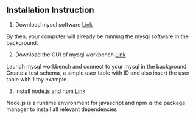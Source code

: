 ## Installation Instruction

1) Download mysql software [Link](https://dev.mysql.com/downloads/mysql/5.1.html#macosx-dmg)

By then, your computer will already be running the mysql software in the background.

2) Download the GUI of mysql workbench [Link](https://dev.mysql.com/downloads/workbench/)

Launch mysql workbench and connect to your mysql in the background. Create a test schema, a simple user table with ID and also insert the user table with 1 toy example.

3) Install node.js and npm [Link](https://www.npmjs.com/get-npm)

Node.js is a runtime environment for javascript and npm is the package manager to install all relevant dependencies
